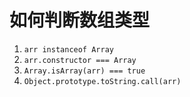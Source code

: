 # 如何判断数组类型

1. ``arr instanceof Array``
2. ``arr.constructor === Array``
3. ``Array.isArray(arr) === true``
4. ``Object.prototype.toString.call(arr)``
